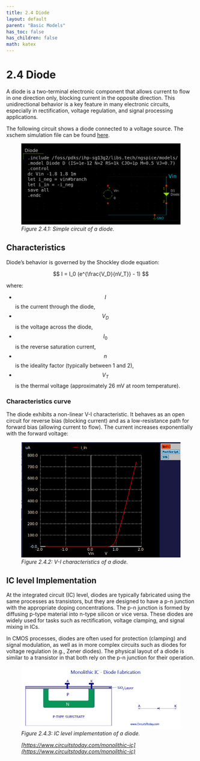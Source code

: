 ```yaml
---
title: 2.4 Diode
layout: default
parent: "Basic Models"
has_toc: false
has_children: false
math: katex
---
```


# 2.4 Diode


A diode is a two-terminal electronic component that allows current to flow in one direction only, blocking current in the opposite direction. This unidirectional behavior is a key feature in many electronic circuits, especially in rectification, voltage regulation, and signal processing applications.

The following circuit shows a diode connected to a voltage source. The xschem simulation file can be found [here](./simulation_files/xschem/04_Diode.sch).
<figure>
  <img src="./images/sch_diode_xschem.png" alt="Diode V-I curve" width="500">
  <figcaption><em>Figure 2.4.1: Simple circuit of a diode.</em></figcaption>
</figure>

## Characteristics
Diode’s behavior is governed by the Shockley diode equation:

$$
I = I_0 (e^{\frac{V_D}{nV_T}} - 1)
$$

where:

- $$I$$ is the current through the diode,
- $$V_D$$ is the voltage across the diode,
- $$I_0$$ is the reverse saturation current,
- $$n$$ is the ideality factor (typically between 1 and 2),
- $$V_T$$ is the thermal voltage (approximately 26 mV at room temperature).

### Characteristics curve
The diode exhibits a non-linear V-I characteristic. It behaves as an open circuit for reverse bias (blocking current) and as a low-resistance path for forward bias (allowing current to flow). The current increases exponentially with the forward voltage:
<figure>
  <img src="./images/plot_Diode_VI.png" alt="Diode V-I curve" width="500">
  <figcaption><em>Figure 2.4.2: V-I characteristics of a diode.</em></figcaption>
</figure>

## IC level Implementation
At the integrated circuit (IC) level, diodes are typically fabricated using the same processes as transistors, but they are designed to have a p-n junction with the appropriate doping concentrations. The p-n junction is formed by diffusing p-type material into n-type silicon or vice versa. These diodes are widely used for tasks such as rectification, voltage clamping, and signal mixing in ICs.

In CMOS processes, diodes are often used for protection (clamping) and signal modulation, as well as in more complex circuits such as diodes for voltage regulation (e.g., Zener diodes). The physical layout of a diode is similar to a transistor in that both rely on the p-n junction for their operation. 

<figure>
  <img src="./images/diode.jpg" alt="Diode IC implementation" width="500">
  <figcaption><em>Figure 2.4.3: IC level implementation of a diode.
  
  [https://www.circuitstoday.com/monolithic-ic](https://www.circuitstoday.com/monolithic-ic)</em></figcaption>
</figure>